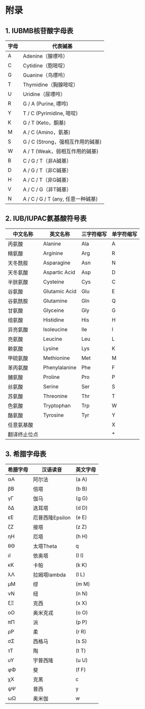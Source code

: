 # 附录

## 1. IUBMB核苷酸字母表
| 字母 | 代表碱基 |
| ---- | ---- |
|A	|Adenine（腺嘌呤）|
|C	|Cytidine（胞嘧啶）|
|G	|Guanine（鸟嘌呤） |
|T	|Thymidine（胸腺嘧啶）|
|U	|Uridine（尿嘌呤）|
|R	|G / A (Purine, 嘌呤)|
|Y	|T / C (Pyrimidine, 嘧啶)|
|K	|G / T (Keto，酮基)|
|M	|A / C (Amino，氨基)|
|S	|G / C (Strong，强相互作用的碱基)|
|W	|A / T (Weak，弱相互作用的碱基)|
|B	|C / G / T（非A碱基）|
|D	|A / G / T（非C碱基）|
|H	|A / C / T（非G碱基）|
|V	|A / C / G（非T碱基）|
|N	|A / C / G / T (any, 任意一种碱基)|


## 2. IUB/IUPAC氨基酸符号表
|中文名称|英文名称|三字符缩写|单字符缩写|
|----|----|----|----|
|丙氨酸     |Alanine    |Ala|   A|
|精氨酸	    |Arginine	|Arg|   R|
|天冬酰胺	|Asparagine	|Asn|	N|
|天冬氨酸	|Aspartic  Acid|Asp|D|
|半胱氨酸	|Cysteine	|Cys|	C|
|谷氨酸	    |Glutamic Acid|	Glu|E|
|谷氨酰胺	|Glutamine	|Gln|	Q|
|甘氨酸	    |Glyceine	|Gly|	G|
|组氨酸	    |Histidine	|His|	H|
|异亮氨酸	|Isoleucine	|Ile|	I|
|亮氨酸	    |Leucine	|Leu|	L|
|赖氨酸	    |Lysine	    |Lys|	K|
|甲硫氨酸	|Methionine	|Met|	M|
|苯丙氨酸	|Phenylalanine|Phe|	F|
|脯氨酸	    |Proline	|Pro|	P|
|丝氨酸	    |Serine	    |Ser|	S|
|苏氨酸	    |Threonine	|Thr|	T|
|色氨酸	    |Tryptophan	|Trp|	W|
|酪氨酸	    |Tyrosine	|Tyr|	Y|
|任意氨基酸	|	|   |	X|
|翻译终止位点|  |   |	*|
	

## 3. 希腊字母表
|希腊字母|汉语读音|英文字母|
|----|----|----|
|αΑ  |阿尔法    |(a A)|	
|βΒ  |倍塔   　 |(b B)|　	
|γΓ  |伽马      |(g G)|　	
|δΔ  |迭耳塔    |(d D)| 　	
|εΕ  |厄普西隆Epsilon|(e E)| 　	
|ζΖ  |接塔   　 |(z Z)| 　	
|ηΗ  |厄塔   　	|(h H)|　	
|θΘ  |太塔Theta |q| 	
|ιΙ  |依奥塔    |(I I)| 　	
|κΚ  |卡帕   　	|(k K)|　	
|λΛ  |拉姆塔lambda|(l L)|　	
|μΜ  |缪   　   |(m M)|  	
|νΝ  |纽 　 　  |(n N)|
|ξΞ  |克西      |(x X)|
|οΟ  |奥米克戎  |(o O)|
|πΠ  |派       |(p P)|
|ρΡ  |柔       |(r R)|
|σΣ  |西格马    |(s S)|
|τΤ  |陶   　   |(t T)|
|υΥ  |宇普西隆  |(u U)|
|φΦ  |斐       |(f F)|
|χΧ  |克黑      |c|
|ψΨ  |普西      |y|
|ωΩ  |奥米伽    |w|
